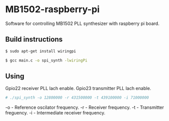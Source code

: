 # MB1502-raspberry-pi
Software for controlling MB1502 PLL synthesizer with raspberry pi board.

Build instructions
------------------
```bash
$ sudo apt-get install wiringpi
```
```bash
$ gcc main.c -o spi_synth -lwiringPi
```
Using
------------------
Gpio22 receiver PLL lach enable.
Gpio23 transmitter PLL lach enable.
```bash
# ./spi_synth -o 12800000 -r 431500000 -t 439100000 -i 71000000
```
-o - Reference oscilator frequency.
-r - Receiver frequency.
-t - Transmitter freguency.
-i - Intermediate receiver frequency.
